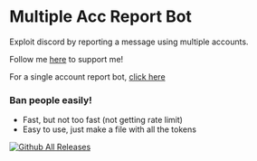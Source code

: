 # Multiple Acc Report Bot
Exploit discord by reporting a message using multiple accounts.

Follow me [here](https://github.com/fknMega) to support me!

For a single account report bot, [click here](https://github.com/fknMega/Discord-Report-Bot)

### Ban people easily!

- Fast, but not too fast (not getting rate limit)
- Easy to use, just make a file with all the tokens




[![Github All Releases](https://img.shields.io/github/downloads/fknMega/multi-token-discord-report-bot/total.svg)]()

